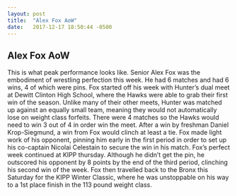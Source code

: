 ```yaml
---
layout: post
title:  "Alex Fox AoW"
date:   2017-12-17 18:50:44 -0500
---
```

## Alex Fox AoW

This is what peak performance looks like. Senior Alex Fox was the embodiment of wrestling perfection this week. He had 6 matches and had 6 wins, 4 of which were pins. Fox started off his week with Hunter’s dual meet at Dewitt Clinton High School, where the Hawks were able to grab their first win of the season. Unlike many of their other meets, Hunter was matched up against an equally small team, meaning they would not automatically lose on weight class forfeits. There were 4 matches so the Hawks would need to win 3 out of 4 in order win the meet. After a win by freshman Daniel Krop-Siegmund, a win from Fox would clinch at least a tie. Fox made light work of his opponent, pinning him early in the first period in order to set up his co-captain Nicolai Celestain to secure the win in his match. Fox’s perfect week continued at KIPP thursday. Although he didn’t get the pin, he outscored his opponent by 8 points by the end of the third period, clinching his second win of the week. Fox then travelled back to the Bronx this Saturday for the KIPP Winter Classic, where he was unstoppable on his way to a 1st place finish in the 113 pound weight class.
